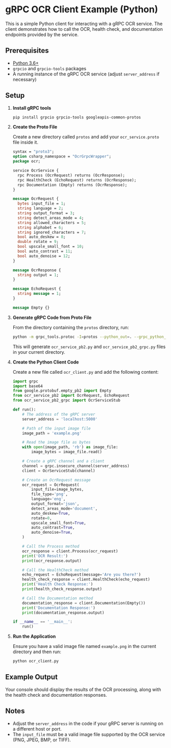 # gRPC OCR Client Example (Python)

This is a simple Python client for interacting with a gRPC OCR service. The client demonstrates how to call the OCR, health check, and documentation endpoints provided by the service.

## Prerequisites

- [Python 3.6+](https://www.python.org/downloads/)
- `grpcio` and `grpcio-tools` packages
- A running instance of the gRPC OCR service (adjust `server_address` if necessary)

## Setup

1. **Install gRPC tools**

    ```sh
    pip install grpcio grpcio-tools googleapis-common-protos
    ```

2. **Create the Proto File**

    Create a new directory called `protos` and add your `ocr_service.proto` file inside it.

    ```proto
    syntax = "proto3";
    option csharp_namespace = "OcrGrpcWrapper";
    package ocr;

    service OcrService {
      rpc Process (OcrRequest) returns (OcrResponse);
      rpc HealthCheck (EchoRequest) returns (OcrResponse);
      rpc Documentation (Empty) returns (OcrResponse);
    }

    message OcrRequest {
      bytes input_file = 1;
      string language = 2;
      string output_format = 3;
      string detect_areas_mode = 4;
      string allowed_characters = 5;
      string alphabet = 6;
      string ignored_characters = 7;
      bool auto_deskew = 8;
      double rotate = 9;
      bool upscale_small_font = 10;
      bool auto_contrast = 11;
      bool auto_denoise = 12;
    }

    message OcrResponse {
      string output = 1;
    }

    message EchoRequest {
      string message = 1;
    }

    message Empty {}
    ```

3. **Generate gRPC Code from Proto File**

    From the directory containing the `protos` directory, run:

    ```sh
    python -m grpc_tools.protoc -I=protos --python_out=. --grpc_python_out=. protos/ocr_service.proto
    ```

    This will generate `ocr_service_pb2.py` and `ocr_service_pb2_grpc.py` files in your current directory.

4. **Create the Python Client Code**

    Create a new file called `ocr_client.py` and add the following content:

    ```python
    import grpc
    import base64
    from google.protobuf.empty_pb2 import Empty
    from ocr_service_pb2 import OcrRequest, EchoRequest
    from ocr_service_pb2_grpc import OcrServiceStub

    def run():
        # The address of the gRPC server
        server_address = 'localhost:5000'

        # Path of the input image file
        image_path = 'example.png'

        # Read the image file as bytes
        with open(image_path, 'rb') as image_file:
            image_bytes = image_file.read()

        # Create a gRPC channel and a client
        channel = grpc.insecure_channel(server_address)
        client = OcrServiceStub(channel)

        # Create an OcrRequest message
        ocr_request = OcrRequest(
            input_file=image_bytes,
            file_type='png',
            language='eng',
            output_format='json',
            detect_areas_mode='document',
            auto_deskew=True,
            rotate=0,
            upscale_small_font=True,
            auto_contrast=True,
            auto_denoise=True,
        )

        # Call the Process method
        ocr_response = client.Process(ocr_request)
        print('OCR Result:')
        print(ocr_response.output)

        # Call the HealthCheck method
        echo_request = EchoRequest(message='Are you there?')
        health_check_response = client.HealthCheck(echo_request)
        print('Health Check Response:')
        print(health_check_response.output)

        # Call the Documentation method
        documentation_response = client.Documentation(Empty())
        print('Documentation Response:')
        print(documentation_response.output)

    if __name__ == '__main__':
        run()
    ```

5. **Run the Application**

    Ensure you have a valid image file named `example.png` in the current directory and then run:

    ```sh
    python ocr_client.py
    ```

## Example Output

Your console should display the results of the OCR processing, along with the health check and documentation responses.

## Notes

- Adjust the `server_address` in the code if your gRPC server is running on a different host or port.
- The `input_file` must be a valid image file supported by the OCR service (PNG, JPEG, BMP, or TIFF).
